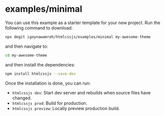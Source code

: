 # examples/minimal

You can use this example as a starter template for your new project. Run the following command to download:

```bash
npx degit igoynawamreh/htmlcssjs/examples/minimal my-awesome-theme
```

and then navigate to:

```bash
cd my-awesome-theme
```

and then install the dependencies:

```bash
npm install htmlcssjs --save-dev
```

Once the installation is done, you can run:

- `htmlcssjs dev`: Start dev server and rebuilds when source files have changed.
- `htmlcssjs prod`: Build for production.
- `htmlcssjs preview`: Locally preview production build.
